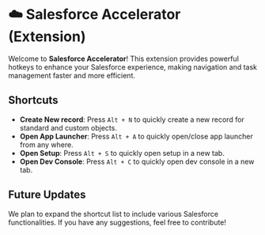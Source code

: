 # ☁️ Salesforce Accelerator (Extension)

Welcome to **Salesforce Accelerator**! This extension provides powerful hotkeys to enhance your Salesforce experience, making navigation and task management faster and more efficient.

## Shortcuts

- **Create New record**: Press `Alt + N` to quickly create a new record for standard and custom objects.
- **Open App Launcher**: Press `Alt + A` to quickly open/close app launcher from any where.
- **Open Setup**: Press `Alt + S` to quickly open setup in a new tab.
- **Open Dev Console**: Press `Alt + C` to quickly open dev console in a new tab.

## Future Updates

We plan to expand the shortcut list to include various Salesforce functionalities. If you have any suggestions, feel free to contribute!
